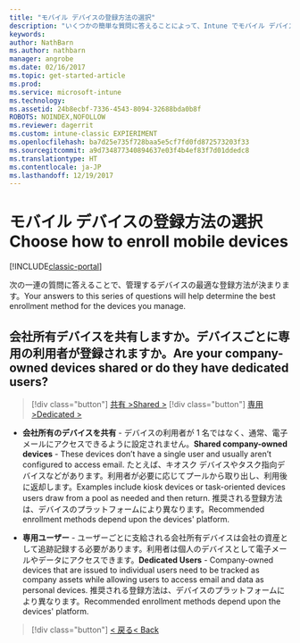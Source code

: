 ```yaml
---
title: "モバイル デバイスの登録方法の選択"
description: "いくつかの簡単な質問に答えることによって、Intune でモバイル デバイスを登録する方法を決定する"
keywords: 
author: NathBarn
ms.author: nathbarn
manager: angrobe
ms.date: 02/16/2017
ms.topic: get-started-article
ms.prod: 
ms.service: microsoft-intune
ms.technology: 
ms.assetid: 24b8ecbf-7336-4543-8094-32688bda0b8f
ROBOTS: NOINDEX,NOFOLLOW
ms.reviewer: dagerrit
ms.custom: intune-classic EXPIERIMENT
ms.openlocfilehash: ba7d25e735f728baa5e5cf7fd0fd872573203f33
ms.sourcegitcommit: a9d734877340894637e03f4b4ef83f7d01ddedc8
ms.translationtype: HT
ms.contentlocale: ja-JP
ms.lasthandoff: 12/19/2017
---
```

# <a name="choose-how-to-enroll-mobile-devices"></a><span data-ttu-id="30c8a-103">モバイル デバイスの登録方法の選択</span><span class="sxs-lookup"><span data-stu-id="30c8a-103">Choose how to enroll mobile devices</span></span>

[!INCLUDE[classic-portal](../includes/classic-portal.md)]

<span data-ttu-id="30c8a-104">次の一連の質問に答えることで、管理するデバイスの最適な登録方法が決まります。</span><span class="sxs-lookup"><span data-stu-id="30c8a-104">Your answers to this series of questions will help determine the best enrollment method for the devices you manage.</span></span>

## <a name="are-your-company-owned-devices-shared-or-do-they-have-dedicated-users"></a><span data-ttu-id="30c8a-105">**会社所有デバイスを共有しますか。デバイスごとに専用の利用者が登録されますか。**</span><span class="sxs-lookup"><span data-stu-id="30c8a-105">**Are your company-owned devices shared or do they have dedicated users?**</span></span>

> [!div class="button"]
[<span data-ttu-id="30c8a-106">共有 ></span><span class="sxs-lookup"><span data-stu-id="30c8a-106">Shared ></span></span>](choose-how-to-enroll-devices4.md)
> [!div class="button"]
[<span data-ttu-id="30c8a-107">専用 ></span><span class="sxs-lookup"><span data-stu-id="30c8a-107">Dedicated ></span></span>](choose-how-to-enroll-devices6.md)

- <span data-ttu-id="30c8a-108">**会社所有のデバイスを共有** - デバイスの利用者が 1 名ではなく、通常、電子メールにアクセスできるように設定されません。</span><span class="sxs-lookup"><span data-stu-id="30c8a-108">**Shared company-owned devices** - These devices don’t have a single user and usually aren’t configured to access email.</span></span> <span data-ttu-id="30c8a-109">たとえば、キオスク デバイスやタスク指向デバイスなどがあります。利用者が必要に応じてプールから取り出し、利用後に返却します。</span><span class="sxs-lookup"><span data-stu-id="30c8a-109">Examples include kiosk devices or task-oriented devices users draw from a pool as needed and then return.</span></span> <span data-ttu-id="30c8a-110">推奨される登録方法は、デバイスのプラットフォームにより異なります。</span><span class="sxs-lookup"><span data-stu-id="30c8a-110">Recommended enrollment methods depend upon the devices' platform.</span></span>

- <span data-ttu-id="30c8a-111">**専用ユーザー** - ユーザーごとに支給される会社所有デバイスは会社の資産として追跡記録する必要があります。利用者は個人のデバイスとして電子メールやデータにアクセスできます。</span><span class="sxs-lookup"><span data-stu-id="30c8a-111">**Dedicated Users** - Company-owned devices that are issued to individual users need to be tracked as company assets while allowing users to access email and data as personal devices.</span></span> <span data-ttu-id="30c8a-112">推奨される登録方法は、デバイスのプラットフォームにより異なります。</span><span class="sxs-lookup"><span data-stu-id="30c8a-112">Recommended enrollment methods depend upon the devices' platform.</span></span>

> [!div class="button"]
[<span data-ttu-id="30c8a-113">< 戻る</span><span class="sxs-lookup"><span data-stu-id="30c8a-113">< Back</span></span>](choose-how-to-enroll-devices1.md)
